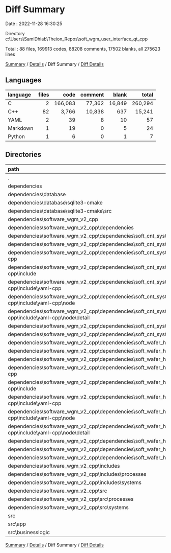 # Diff Summary

Date : 2022-11-28 16:30:25

Directory c:\\Users\\SamiDhiab\\Theion_Repos\\soft_wgm_user_interface_qt_cpp

Total : 88 files,  169913 codes, 88208 comments, 17502 blanks, all 275623 lines

[Summary](results.md) / [Details](details.md) / Diff Summary / [Diff Details](diff-details.md)

## Languages
| language | files | code | comment | blank | total |
| :--- | ---: | ---: | ---: | ---: | ---: |
| C | 2 | 166,083 | 77,362 | 16,849 | 260,294 |
| C++ | 82 | 3,766 | 10,838 | 637 | 15,241 |
| YAML | 2 | 39 | 8 | 10 | 57 |
| Markdown | 1 | 19 | 0 | 5 | 24 |
| Python | 1 | 6 | 0 | 1 | 7 |

## Directories
| path | files | code | comment | blank | total |
| :--- | ---: | ---: | ---: | ---: | ---: |
| . | 88 | 169,913 | 88,208 | 17,502 | 275,623 |
| dependencies | 73 | 169,414 | 88,168 | 17,439 | 275,021 |
| dependencies\\database | 23 | 168,858 | 88,011 | 17,287 | 274,156 |
| dependencies\\database\\sqlite3-cmake | 6 | 168,411 | 87,931 | 17,203 | 273,545 |
| dependencies\\database\\sqlite3-cmake\\src | 4 | 168,353 | 87,923 | 17,187 | 273,463 |
| dependencies\\software_wgm_v2_cpp | 50 | 556 | 157 | 152 | 865 |
| dependencies\\software_wgm_v2_cpp\\dependencies | 36 | 433 | 130 | 125 | 688 |
| dependencies\\software_wgm_v2_cpp\\dependencies\\soft_cnt_system_submodule_cpp | 22 | 295 | 94 | 71 | 460 |
| dependencies\\software_wgm_v2_cpp\\dependencies\\soft_cnt_system_submodule_cpp\\dependencies | 2 | -2 | 0 | 0 | -2 |
| dependencies\\software_wgm_v2_cpp\\dependencies\\soft_cnt_system_submodule_cpp\\dependencies\\yaml-cpp | 2 | -2 | 0 | 0 | -2 |
| dependencies\\software_wgm_v2_cpp\\dependencies\\soft_cnt_system_submodule_cpp\\dependencies\\yaml-cpp\\include | 2 | -2 | 0 | 0 | -2 |
| dependencies\\software_wgm_v2_cpp\\dependencies\\soft_cnt_system_submodule_cpp\\dependencies\\yaml-cpp\\include\\yaml-cpp | 2 | -2 | 0 | 0 | -2 |
| dependencies\\software_wgm_v2_cpp\\dependencies\\soft_cnt_system_submodule_cpp\\dependencies\\yaml-cpp\\include\\yaml-cpp\\node | 2 | -2 | 0 | 0 | -2 |
| dependencies\\software_wgm_v2_cpp\\dependencies\\soft_cnt_system_submodule_cpp\\dependencies\\yaml-cpp\\include\\yaml-cpp\\node\\detail | 1 | -1 | 0 | -1 | -2 |
| dependencies\\software_wgm_v2_cpp\\dependencies\\soft_cnt_system_submodule_cpp\\includes | 10 | 126 | 25 | 18 | 169 |
| dependencies\\software_wgm_v2_cpp\\dependencies\\soft_cnt_system_submodule_cpp\\src | 10 | 171 | 69 | 53 | 293 |
| dependencies\\software_wgm_v2_cpp\\dependencies\\soft_wafer_holder_system_controller | 14 | 138 | 36 | 54 | 228 |
| dependencies\\software_wgm_v2_cpp\\dependencies\\soft_wafer_holder_system_controller\\config | 1 | 0 | 0 | -1 | -1 |
| dependencies\\software_wgm_v2_cpp\\dependencies\\soft_wafer_holder_system_controller\\dependencies | 2 | 0 | 0 | 2 | 2 |
| dependencies\\software_wgm_v2_cpp\\dependencies\\soft_wafer_holder_system_controller\\dependencies\\yaml-cpp | 2 | 0 | 0 | 2 | 2 |
| dependencies\\software_wgm_v2_cpp\\dependencies\\soft_wafer_holder_system_controller\\dependencies\\yaml-cpp\\include | 2 | 0 | 0 | 2 | 2 |
| dependencies\\software_wgm_v2_cpp\\dependencies\\soft_wafer_holder_system_controller\\dependencies\\yaml-cpp\\include\\yaml-cpp | 2 | 0 | 0 | 2 | 2 |
| dependencies\\software_wgm_v2_cpp\\dependencies\\soft_wafer_holder_system_controller\\dependencies\\yaml-cpp\\include\\yaml-cpp\\node | 2 | 0 | 0 | 2 | 2 |
| dependencies\\software_wgm_v2_cpp\\dependencies\\soft_wafer_holder_system_controller\\dependencies\\yaml-cpp\\include\\yaml-cpp\\node\\detail | 1 | 0 | 0 | 1 | 1 |
| dependencies\\software_wgm_v2_cpp\\dependencies\\soft_wafer_holder_system_controller\\includes | 2 | 10 | 1 | 1 | 12 |
| dependencies\\software_wgm_v2_cpp\\dependencies\\soft_wafer_holder_system_controller\\src | 4 | -23 | 0 | 3 | -20 |
| dependencies\\software_wgm_v2_cpp\\dependencies\\soft_wafer_holder_system_controller\\tests | 5 | 151 | 35 | 49 | 235 |
| dependencies\\software_wgm_v2_cpp\\includes | 6 | 46 | 11 | 9 | 66 |
| dependencies\\software_wgm_v2_cpp\\includes\\processes | 2 | 4 | 0 | -2 | 2 |
| dependencies\\software_wgm_v2_cpp\\includes\\systems | 1 | 15 | 0 | 5 | 20 |
| dependencies\\software_wgm_v2_cpp\\src | 8 | 77 | 16 | 18 | 111 |
| dependencies\\software_wgm_v2_cpp\\src\\processes | 2 | 10 | -1 | 3 | 12 |
| dependencies\\software_wgm_v2_cpp\\src\\systems | 2 | 23 | 5 | 3 | 31 |
| src | 15 | 499 | 40 | 63 | 602 |
| src\\app | 11 | 216 | 30 | 23 | 269 |
| src\\businesslogic | 4 | 283 | 10 | 40 | 333 |

[Summary](results.md) / [Details](details.md) / Diff Summary / [Diff Details](diff-details.md)